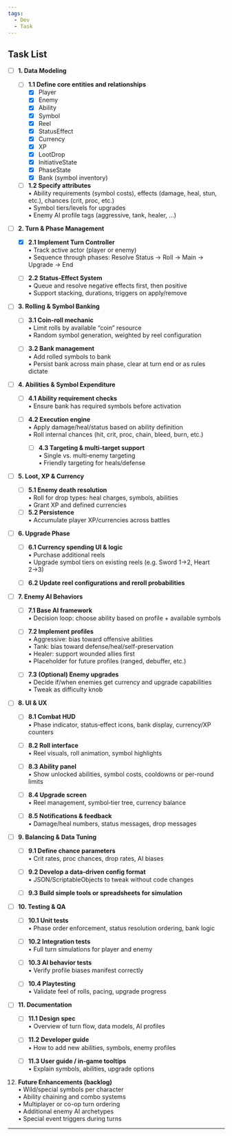 ```yaml
---
tags:
  - Dev
  - Task
---
```

## Task List

- [ ] **1. Data Modeling** 

	- [ ] **1.1 Define core entities and relationships**  
	     - [x] Player
	     - [x] Enemy
	     - [x] Ability
	     - [x] Symbol
	     - [x] Reel
	     - [x] StatusEffect
	     - [x] Currency
	     - [x] XP
	     - [x] LootDrop  
	     - [x] InitiativeState
	     - [x] PhaseState
	     - [x] Bank (symbol inventory)  
     
	- [ ] **1.2 Specify attributes**  
     • Ability requirements (symbol costs), effects (damage, heal, stun, etc.), chances (crit, proc, etc.)  
     • Symbol tiers/levels for upgrades  
     • Enemy AI profile tags (aggressive, tank, healer, …)  

- [ ] **2. Turn & Phase Management**  

	- [x] **2.1 Implement Turn Controller**  
     • Track active actor (player or enemy)  
     • Sequence through phases: Resolve Status → Roll → Main → Upgrade → End  

	- [ ] **2.2 Status‐Effect System**  
     • Queue and resolve negative effects first, then positive  
     • Support stacking, durations, triggers on apply/remove  

- [ ] **3. Rolling & Symbol Banking**  

	- [ ] **3.1 Coin‐roll mechanic**  
	     • Limit rolls by available “coin” resource  
	     • Random symbol generation, weighted by reel configuration  
     
    - [ ]  **3.2 Bank management**  
	     • Add rolled symbols to bank  
	     • Persist bank across main phase, clear at turn end or as rules dictate  

- [ ] **4. Abilities & Symbol Expenditure**
	- [ ]  **4.1 Ability requirement checks**  
	     • Ensure bank has required symbols before activation 
     
     - [ ] **4.2 Execution engine**  
	     • Apply damage/heal/status based on ability definition  
	     • Roll internal chances (hit, crit, proc, chain, bleed, burn, etc.)  
     
	   - [ ] **4.3 Targeting & multi‐target support**  
     • Single vs. multi‐enemy targeting  
     • Friendly targeting for heals/defense  

- [ ] **5. Loot, XP & Currency**  

	- [ ] **5.1 Enemy death resolution**  
	     • Roll for drop types: heal charges, symbols, abilities  
	     • Grant XP and defined currencies  
	- [ ] **5.2 Persistence**  
     • Accumulate player XP/currencies across battles  

- [ ] **6. Upgrade Phase**  

	- [ ] **6.1 Currency spending UI & logic**  
	     • Purchase additional reels  
	     • Upgrade symbol tiers on existing reels (e.g. Sword 1→2, Heart 2→3)  
     
	- [ ] **6.2 Update reel configurations and reroll probabilities**  

- [ ] **7. Enemy AI Behaviors**  

	- [ ] **7.1 Base AI framework**  
	     • Decision loop: choose ability based on profile + available symbols  
     
	- [ ] **7.2 Implement profiles**  
	     • Aggressive: bias toward offensive abilities  
	     • Tank: bias toward defense/heal/self-preservation  
	     • Healer: support wounded allies first  
	     • Placeholder for future profiles (ranged, debuffer, etc.)  
     
	- [ ] **7.3 (Optional) Enemy upgrades**  
	     • Decide if/when enemies get currency and upgrade capabilities  
	     • Tweak as difficulty knob  

- [ ] **8. UI & UX**  

   - [ ] **8.1 Combat HUD**  
     • Phase indicator, status‐effect icons, bank display, currency/XP counters  
     
   - [ ] **8.2 Roll interface**  
     • Reel visuals, roll animation, symbol highlights  
     
   - [ ] **8.3 Ability panel**  
     • Show unlocked abilities, symbol costs, cooldowns or per-round limits  
     
   - [ ] **8.4 Upgrade screen**  
     • Reel management, symbol‐tier tree, currency balance  
     
   - [ ] **8.5 Notifications & feedback**  
     • Damage/heal numbers, status messages, drop messages  


- [ ] **9. Balancing & Data Tuning**  

   - [ ] **9.1 Define chance parameters**  
     • Crit rates, proc chances, drop rates, AI biases  
     
   - [ ] **9.2 Develop a data‐driven config format**  
     • JSON/ScriptableObjects to tweak without code changes  
     
   - [ ] **9.3 Build simple tools or spreadsheets for simulation**  


- [ ] **10. Testing & QA**  
    - [ ] **10.1 Unit tests**  
      • Phase order enforcement, status resolution ordering, bank logic  

    - [ ] **10.2 Integration tests**  
      • Full turn simulations for player and enemy  
      
    - [ ] **10.3 AI behavior tests**  
      • Verify profile biases manifest correctly  
      
    - [ ] **10.4 Playtesting**  
      • Validate feel of rolls, pacing, upgrade progress  

- [ ] **11. Documentation**  
    - [ ] **11.1 Design spec**  
      • Overview of turn flow, data models, AI profiles  

    - [ ] **11.2 Developer guide**  
      • How to add new abilities, symbols, enemy profiles  
      
    - [ ] **11.3 User guide / in-game tooltips**  
      • Explain symbols, abilities, upgrade options  

12. **Future Enhancements (backlog)**  
    • Wild/special symbols per character  
    • Ability chaining and combo systems  
    • Multiplayer or co-op turn ordering  
    • Additional enemy AI archetypes  
    • Special event triggers during turns  


---


